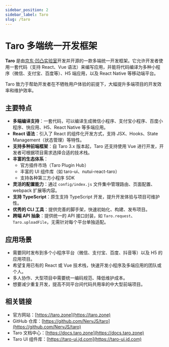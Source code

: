 ```yaml
---
sidebar_position: 2
sidebar_label: Taro
slug: /taro
---
```


# Taro 多端统一开发框架

**Taro** 是由[京东·凹凸实验室](https://aotu.io)开发并开源的一款多端统一开发框架。它允许开发者使用一套代码（支持 React、Vue 语法）来编写应用，并能将代码编译为多种小程序（微信、支付宝、百度等）、H5 端应用，以及 React Native 等移动端平台。

Taro 致力于帮助开发者在不牺牲用户体验的前提下，大幅提升多端项目的开发效率和维护效率。



## 主要特点

- **多端编译支持**：一套代码，可以编译生成微信小程序、支付宝小程序、百度小程序、快应用、H5、React Native 等多端应用。
- **React 语法**：引入了 React 的组件化开发方式，支持 JSX、Hooks、State Management（状态管理）等特性。
- **支持多种前端框架**：自 Taro 3.x 版本起，Taro 还支持使用 Vue 进行开发，开发者可根据项目需求选择合适的技术栈。
- **丰富的生态体系**：
  - 官方插件市场（Taro Plugin Hub）
  - 丰富的 UI 组件库（如 taro-ui、nutui-react-taro）
  - 支持各种第三方小程序 SDK
- **灵活的配置能力**：通过 `config/index.js` 文件集中管理路由、页面配置、webpack 扩展等内容。
- **支持 TypeScript**：原生支持 TypeScript 开发，提升开发体验与项目可维护性。
- **优秀的 CLI 工具**：提供完善的脚手架，快速初始化、构建、发布项目。
- **跨端 API 抽象**：提供统一的 API 接口封装，如 `Taro.request`、`Taro.uploadFile`，无需针对每个平台单独适配。



## 应用场景

- 需要同时发布到多个小程序平台（微信、支付宝、百度、抖音等）以及 H5 的应用项目。
- 希望复用已有的 React 或 Vue 技术栈，快速开发小程序及多端应用的团队或个人。
- 多人协作、大型项目中需要统一编码规范、降低维护成本。
- 想要减少重复开发，提高不同平台间代码共用率的中大型前端项目。



## 相关链接

- 官方网站：[https://taro.zone](https://taro.zone)
- GitHub 仓库：[https://github.com/NervJS/taro](https://github.com/NervJS/taro)
- Taro 文档中心：[https://docs.taro.zone](https://docs.taro.zone)
- Taro UI 组件库：[https://taro-ui.jd.com](https://taro-ui.jd.com)
